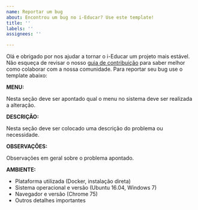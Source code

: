 ```yaml
---
name: Reportar um bug
about: Encontrou um bug no i-Educar? Use este template!
title: ''
labels: ''
assignees: ''

---
```


Olá e obrigado por nos ajudar a tornar o i-Educar um projeto mais estável. Não esqueça de revisar o nosso
[guia de contribuição](https://github.com/portabilis/i-educar/blob/master/contributing.md) para saber melhor como colaborar com a nossa comunidade. Para reportar seu bug use o template abaixo:

**MENU:**

Nesta seção deve ser apontado qual o menu no sistema deve ser realizada a alteração.

**DESCRIÇÃO:**

Nesta seção deve ser colocado uma descrição do problema ou necessidade.

**OBSERVAÇÕES:**

Observações em geral sobre o problema apontado.

**AMBIENTE:**

- Plataforma utilizada (Docker, instalação direta)
- Sistema operacional e versão (Ubuntu 16.04, Windows 7)
- Navegador e versão (Chrome 75)
- Outros detalhes importantes
